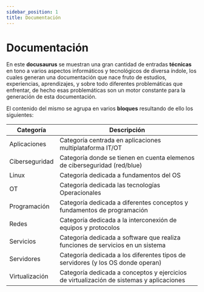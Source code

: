 ```yaml
---
sidebar_position: 1
title: Documentación
---
```


# Documentación
En este **docusaurus** se muestran una gran cantidad de entradas **técnicas** en tono a varios aspectos informáticos y tecnológicos de diversa índole, los cuales generan una documentación que nace fruto de estudios, experiencias, aprendizajes, y sobre todo diferentes problemáticas que enfrentar, de hecho esas problemáticas son un motor constante para la generación de esta documentación.

El contenido del mismo se agrupa en varios **bloques** resultando de ello los siguientes:

| Categoría       | Descripción             |
|-----------------|-------------------------|
| Aplicaciones  | Categoría centrada en aplicaciones multiplataforma IT/OT                       |
| Ciberseguridad  | Categoría donde se tienen en cuenta elemenos de ciberseguridad (red/blue)                       |
| Linux           | Categoría dedicada a fundamentos del OS                        |
| OT              | Categoría dedicada las tecnologías Operacionales                        |
| Programación    | Categoría dedicada a diferentes conceptos y fundamentos de programación                         |
| Redes           | Categoría dedicada a la interconexión de equipos y protocolos                        |
| Servicios       | Categoría dedicada a software que realiza funciones de servicios en un sistema                     |
| Servidores      | Categoría dedicada a los diferentes tipos de servidores (y los OS donde operan)                         |
| Virtualización  | Categoría dedicada a conceptos y ejercicios de virtualización de sistemas y aplicaciones                        |
